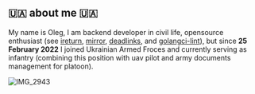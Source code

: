 ## 🇺🇦 about me 🇺🇦

My name is Oleg, I am backend developer in civil life, opensource enthusiast (see [ireturn](https://github.com/butuzov/ireturn), [mirror](https://github.com/butuzov/mirror), [deadlinks](https://github.com/butuzov/deadlinks), and [golangci-lint](https://github.com/golangci/golangci-lint)), but since **25 February 2022** I joined Ukrainian Armed Froces and currently serving as infantry (combining this position with uav pilot and army documents management for platoon).  

![IMG_2943](https://github.com/butuzov/butuzov/assets/651824/1f15abf0-1d90-4b04-8f48-b59ccf38d63e)
